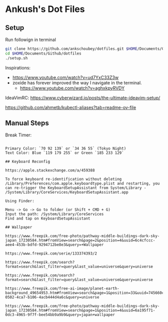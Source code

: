 
# Ankush's Dot Files

## Setup

Run followign in terminal

```bash
git clone https://github.com/ankschoubey/dotfiles.git $HOME/Documents/Github/dotfiles
cd $HOME/Documents/Github/dotfiles
./setup.sh
```

Inspirations:
- https://www.youtube.com/watch?v=ud7YxC33Z3w
- zoxide has forever improved the way I navigate in the terminal.
  - https://www.youtube.com/watch?v=aghxkpyRVDY

IdeaVimRC: https://www.cyberwizard.io/posts/the-ultimate-ideavim-setup/

https://github.com/ahmetb/kubectl-aliases?tab=readme-ov-file

## Manual Steps

Break Timer:
```

Primary Color: `70 92 139` or `34 36 55` (Tokyo Night)
Text Color: Blue `119 179 255` or Green `185 233 129`

## Keyboard Reconfig

https://apple.stackexchange.com/a/459388

To force keyboard re-identification without deleting /Library/Preferences/com.apple.keyboardtype.plist and restarting, you can re-trigger the KeyboardSetupAssistant from System/Library - /System/Library/CoreServices/KeyboardSetupAssistant.app

Using Finder:

Menu -> Go -> Go to folder (or Shift + CMD + G)
Input the path: /System/Library/CoreServices
Find and tap on KeyboardSetupAssistant

## Wallpaper

https://www.freepik.com/free-photo/pathway-middle-buildings-dark-sky-japan_17230584.htm#fromView=search&page=2&position=4&uuid=6c4cfccc-aee4-453b-bdfd-9294712be8e3&query=+Wallpaper

https://www.freepik.com/serie/133374393/2

https://www.freepik.com/search?format=search&last_filter=query&last_value=universe&query=universe

https://www.freepik.com/search?format=search&last_filter=query&last_value=universe&query=universe

https://www.freepik.com/free-ai-image/planet-earth-background_49654953.htm#fromView=search&page=1&position=33&uuid=745660c6-0502-4ca7-b106-4acb444d4a6c&query=universe

https://www.freepik.com/free-photo/pathway-middle-buildings-dark-sky-japan_17230584.htm#fromView=search&page=1&position=4&uuid=6a195f71-0dc3-4965-9f7f-bee54bb9a9b9&query=japan+wallpaper

